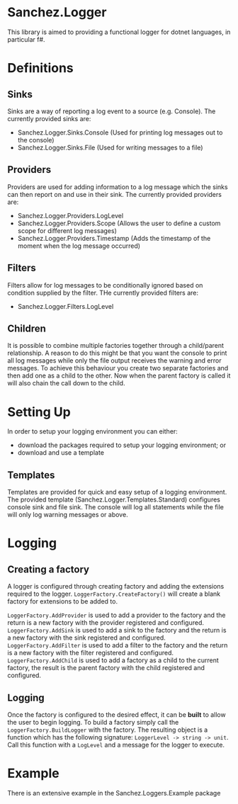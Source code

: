 # Sanchez.Logger

This library is aimed to providing a functional logger for dotnet languages, in particular f#.

# Definitions
## Sinks
Sinks are a way of reporting a log event to a source (e.g. Console). The currently provided sinks are:

- Sanchez.Logger.Sinks.Console (Used for printing log messages out to the console)
- Sanchez.Logger.Sinks.File (Used for writing messages to a file)

## Providers
Providers are used for adding information to a log message which the sinks can then report on and use in their sink. The currently provided providers are:

- Sanchez.Logger.Providers.LogLevel
- Sanchez.Logger.Providers.Scope (Allows the user to define a custom scope for different log messages)
- Sanchez.Logger.Providers.Timestamp (Adds the timestamp of the moment when the log message occurred)

## Filters
Filters allow for log messages to be conditionally ignored based on condition supplied by the filter. THe currently provided filters are:

- Sanchez.Logger.Filters.LogLevel

## Children
It is possible to combine multiple factories together through a child/parent relationship. A reason to do this might be that you want the console to print all log messages while only the file output receives the warning and error messages. To achieve this behaviour you create two separate factories and then add one as a child to the other. Now when the parent factory is called it will also chain the call down to the child.

# Setting  Up
In order to setup your logging environment you can either:
 
 - download the packages required to setup your logging environment; or
 - download and use a template
 
 ## Templates
 Templates are provided for quick and easy setup of a logging environment. The provided template (Sanchez.Logger.Templates.Standard) configures console sink and file sink. The console will log all statements while the file will only log warning messages or above.

# Logging

## Creating a factory
A logger is configured through creating factory and adding the extensions required to the logger. `LoggerFactory.CreateFactory()` will create a blank factory for extensions to be added to.

`LoggerFactory.AddProvider` is used to add a provider to the factory and the return is a new factory with the provider registered and configured.
`LoggerFactory.AddSink` is used to add a sink to the factory and the return is a new factory with the sink registered and configured.
`LoggerFactory.AddFilter` is used to add a filter to the factory and the return is a new factory with the filter registered and configured.
`LoggerFactory.AddChild` is used to add a factory as a child to the current factory, the result is the parent factory with the child registered and configured.

## Logging
Once the factory is configured to the desired effect, it can be **built** to allow the user to begin logging. To build a factory simply call the `LoggerFactory.BuildLogger` with the factory. The resulting object is a function which has the following signature: `LoggerLevel -> string -> unit`. Call this function with a `LogLevel` and a message for the logger to execute.

# Example
There is an extensive example in the Sanchez.Loggers.Example package
